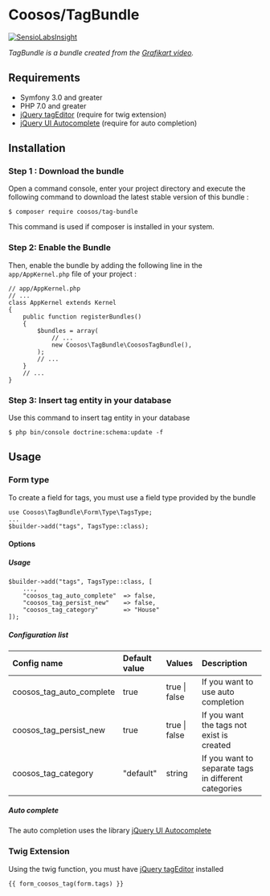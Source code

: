 # Coosos/TagBundle

[![SensioLabsInsight](https://insight.sensiolabs.com/projects/15b5ca2c-ff07-46e0-b258-da8218961e12/mini.png)](https://insight.sensiolabs.com/projects/15b5ca2c-ff07-46e0-b258-da8218961e12)

_TagBundle is a bundle created from the 
[Grafikart video](https://www.grafikart.fr/tutoriels/symfony/tags-form-type-882)._

## Requirements

* Symfony 3.0 and greater
* PHP 7.0 and greater
* [jQuery tagEditor](https://github.com/Pixabay/jQuery-tagEditor) (require for twig extension)
* [jQuery UI Autocomplete](https://jqueryui.com/autocomplete/) (require for auto completion)

## Installation

### Step 1 : Download the bundle

Open a command console, enter your project directory and execute the
following command to download the latest stable version of this bundle :

    $ composer require coosos/tag-bundle
    
This command is used if composer is installed in your system.

### Step 2: Enable the Bundle

Then, enable the bundle by adding the following line in the ``app/AppKernel.php``
file of your project :

    // app/AppKernel.php
    // ...
    class AppKernel extends Kernel
    {
        public function registerBundles()
        {
            $bundles = array(
                // ...
                new Coosos\TagBundle\CoososTagBundle(),
            );
            // ...
        }
        // ...
    }

### Step 3: Insert tag entity in your database 

Use this command to insert tag entity in your database

    $ php bin/console doctrine:schema:update -f
    
## Usage

### Form type

To create a field for tags, you must use a field type provided by the bundle
    
    use Coosos\TagBundle\Form\Type\TagsType;
    ...
    $builder->add("tags", TagsType::class);
    
#### Options

##### Usage

    $builder->add("tags", TagsType::class, [
        ...,
        "coosos_tag_auto_complete"  => false,
        "coosos_tag_persist_new"    => false,
        "coosos_tag_category"       => "House"
    ]);

##### Configuration list

<table>
    <thead>
        <tr>
            <th align="left">Config name</th>
            <th align="left">Default value</th>
            <th align="left">Values</th>
            <th align="left">Description</th>
        </tr>
    </thead>
    <tbody>
        <tr>
            <td>coosos_tag_auto_complete</td>
            <td>true</td>
            <td>true | false</td>
            <td>If you want to use auto completion</td>
        </tr>
        <tr>
            <td>coosos_tag_persist_new</td>
            <td>true</td>
            <td>true | false</td>
            <td>If you want the tags not exist is created</td>
        </tr>
        <tr>
            <td>coosos_tag_category</td>
            <td>"default"</td>
            <td>string</td>
            <td>If you want to separate tags in different categories</td>
        </tr>
    </tbody>
</table>

##### Auto complete

The auto completion uses the library [jQuery UI Autocomplete](https://jqueryui.com/autocomplete/)

### Twig Extension

Using the twig function, you must have [jQuery tagEditor](https://github.com/Pixabay/jQuery-tagEditor) installed

    {{ form_coosos_tag(form.tags) }}

